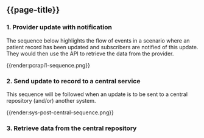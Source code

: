 ## {{page-title}}

### 1. Provider update with notification

The sequence below highlights the flow of events in a scenario where an patient record has been updated and subscribers are notified of this update. They would then use the API to retrieve the data from the provider.

{{render:pcrapi1-sequence.png}}



### 2. Send update to record to a central service

This sequence will be followed when an update is to be sent to a central repository (and/or) another system. 

{{render:sys-post-central-sequence.png}}


### 3. Retrieve data from the central repository




